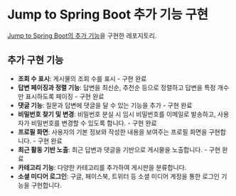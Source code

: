 # Jump to Spring Boot 추가 기능 구현

[Jump to Spring Boot의 추가 기능](https://wikidocs.net/162814)을 구현한 레포지토리.

## 추가 구현 기능
- **조회 수 표시**: 게시물의 조회 수를 표시 - 구현 완료
- **답변 페이징과 정렬 기능**: 답변을 최신순, 추천순 등으로 정렬하고 답변을 특정 개수만 표시하도록 페이징 - 구현 완료
- **댓글 기능**: 질문과 답변에 댓글을 달 수 있는 기능을 추가 - 구현 완료
- **비밀번호 찾기 및 변경**: 비밀번호 분실 시 임시 비밀번호를 이메일로 발송하고, 사용자가 비밀번호를 변경할 수 있도록 합니다. - 구현 완료
- **프로필 화면**: 사용자의 기본 정보와 작성한 내용을 보여주는 프로필 화면을 구현합니다. - 구현 완료
- **최근 활동 기반 노출**: 최근 답변과 댓글을 기반으로 게시물을 노출합니다. - 구현 완료
- **카테고리 기능**: 다양한 카테고리를 추가하여 게시판을 분류합니다. 
- **소셜 미디어 로그인**: 구글, 페이스북, 트위터 등 소셜 미디어 계정을 통한 로그인 기능을 구현합니다.
